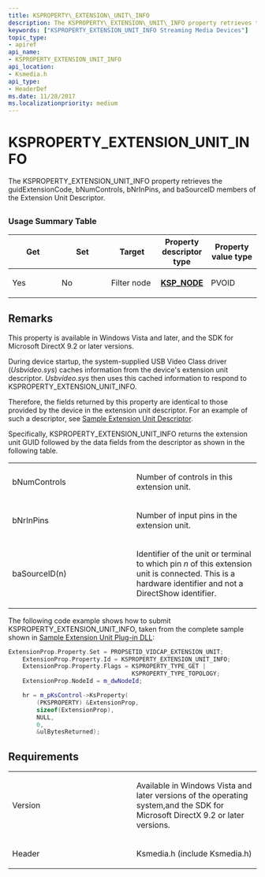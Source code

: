 ```yaml
---
title: KSPROPERTY\_EXTENSION\_UNIT\_INFO
description: The KSPROPERTY\_EXTENSION\_UNIT\_INFO property retrieves the guidExtensionCode, bNumControls, bNrInPins, and baSourceID members of the Extension Unit Descriptor.
keywords: ["KSPROPERTY_EXTENSION_UNIT_INFO Streaming Media Devices"]
topic_type:
- apiref
api_name:
- KSPROPERTY_EXTENSION_UNIT_INFO
api_location:
- Ksmedia.h
api_type:
- HeaderDef
ms.date: 11/28/2017
ms.localizationpriority: medium
---
```


# KSPROPERTY\_EXTENSION\_UNIT\_INFO


The KSPROPERTY\_EXTENSION\_UNIT\_INFO property retrieves the guidExtensionCode, bNumControls, bNrInPins, and baSourceID members of the Extension Unit Descriptor.

## <span id="ddk_ksproperty_extension_unit_info_ks"></span><span id="DDK_KSPROPERTY_EXTENSION_UNIT_INFO_KS"></span>


### Usage Summary Table

<table>
<colgroup>
<col width="20%" />
<col width="20%" />
<col width="20%" />
<col width="20%" />
<col width="20%" />
</colgroup>
<thead>
<tr class="header">
<th>Get</th>
<th>Set</th>
<th>Target</th>
<th>Property descriptor type</th>
<th>Property value type</th>
</tr>
</thead>
<tbody>
<tr class="odd">
<td><p>Yes</p></td>
<td><p>No</p></td>
<td><p>Filter node</p></td>
<td><p><a href="/windows-hardware/drivers/ddi/ks/ns-ks-ksp_node" data-raw-source="[&lt;strong&gt;KSP_NODE&lt;/strong&gt;](/windows-hardware/drivers/ddi/ks/ns-ks-ksp_node)"><strong>KSP_NODE</strong></a></p></td>
<td><p>PVOID</p></td>
</tr>
</tbody>
</table>

 

Remarks
-------

This property is available in Windows Vista and later, and the SDK for Microsoft DirectX 9.2 or later versions.

During device startup, the system-supplied USB Video Class driver (*Usbvideo.sys*) caches information from the device's extension unit descriptor. *Usbvideo.sys* then uses this cached information to respond to KSPROPERTY\_EXTENSION\_UNIT\_INFO.

Therefore, the fields returned by this property are identical to those provided by the device in the extension unit descriptor. For an example of such a descriptor, see [Sample Extension Unit Descriptor](./sample-extension-unit-descriptor.md).

Specifically, KSPROPERTY\_EXTENSION\_UNIT\_INFO returns the extension unit GUID followed by the data fields from the descriptor as shown in the following table.

<table>
<colgroup>
<col width="50%" />
<col width="50%" />
</colgroup>
<tbody>
<tr class="odd">
<td><p>bNumControls</p></td>
<td><p>Number of controls in this extension unit.</p></td>
</tr>
<tr class="even">
<td><p>bNrInPins</p></td>
<td><p>Number of input pins in the extension unit.</p></td>
</tr>
<tr class="odd">
<td><p>baSourceID(n)</p></td>
<td><p>Identifier of the unit or terminal to which pin <em>n</em> of this extension unit is connected. This is a hardware identifier and not a DirectShow identifier.</p></td>
</tr>
</tbody>
</table>

 

The following code example shows how to submit KSPROPERTY\_EXTENSION\_UNIT\_INFO, taken from the complete sample shown in [Sample Extension Unit Plug-in DLL](./sample-extension-unit-plug-in-dll.md):

```cpp
ExtensionProp.Property.Set = PROPSETID_VIDCAP_EXTENSION_UNIT;
    ExtensionProp.Property.Id = KSPROPERTY_EXTENSION_UNIT_INFO;
    ExtensionProp.Property.Flags = KSPROPERTY_TYPE_GET | 
                                   KSPROPERTY_TYPE_TOPOLOGY;
    ExtensionProp.NodeId = m_dwNodeId;

    hr = m_pKsControl->KsProperty(
        (PKSPROPERTY) &ExtensionProp,
        sizeof(ExtensionProp),
        NULL,
        0,
        &ulBytesReturned);
```

Requirements
------------

<table>
<colgroup>
<col width="50%" />
<col width="50%" />
</colgroup>
<tbody>
<tr class="odd">
<td><p>Version</p></td>
<td><p>Available in Windows Vista and later versions of the operating system,and the SDK for Microsoft DirectX 9.2 or later versions.</p></td>
</tr>
<tr class="even">
<td><p>Header</p></td>
<td>Ksmedia.h (include Ksmedia.h)</td>
</tr>
</tbody>
</table>
